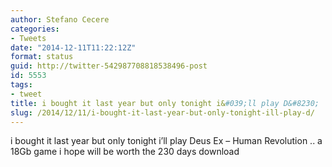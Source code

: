 ```yaml
---
author: Stefano Cecere
categories:
- Tweets
date: "2014-12-11T11:22:12Z"
format: status
guid: http://twitter-542987708818538496-post
id: 5553
tags:
- tweet
title: i bought it last year but only tonight i&#039;ll play D&#8230;
slug: /2014/12/11/i-bought-it-last-year-but-only-tonight-ill-play-d/
---
```


i bought it last year but only tonight i&#8217;ll play Deus Ex &#8211; Human Revolution .. a 18Gb game i hope will be worth the 230 days download